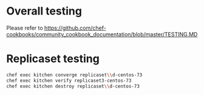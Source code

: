 # Overall testing

Please refer to
https://github.com/chef-cookbooks/community_cookbook_documentation/blob/master/TESTING.MD

# Replicaset testing

```bash
chef exec kitchen converge replicaset\\d-centos-73
chef exec kitchen verify replicaset3-centos-73
chef exec kitchen destroy replicaset\\d-centos-73
```
